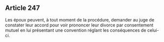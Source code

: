 Article 247
----
Les époux peuvent, à tout moment de la procédure, demander au juge de constater
leur accord pour voir prononcer leur divorce par consentement mutuel en lui
présentant une convention réglant les conséquences de celui-ci.
